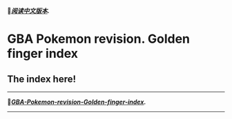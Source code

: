 :tulip:***[阅读中文版本](https://github.com/HYe2cS/GBA-Pokemon-revision-Golden-finger-index/blob/master/README.md).***

# GBA Pokemon revision. Golden finger index
## The index here!
******
:hammer:***[GBA-Pokemon-revision-Golden-finger-index](https://raw.githubusercontent.com/HYe2cS/GBA-Pokemon-revision-Golden-finger-index/master/index.txt).***
******
